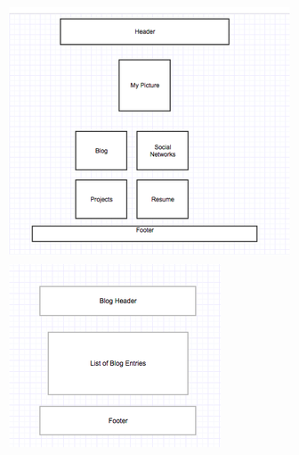 ![This is a terrible wireframe](/week-2/imgs/wireframe-index.png "Index wireframe")

![This one needs work too](/week-2/imgs/wireframe-blog-index.png "Blog page wireframe")

